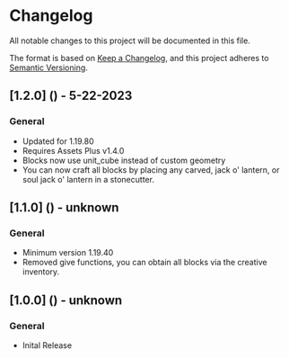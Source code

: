 # Changelog

All notable changes to this project will be documented in this file.

The format is based on [Keep a Changelog](https://keepachangelog.com/en/1.0.0/), and this project adheres to [Semantic Versioning](https://semver.org/spec/v2.0.0.html).

## [1.2.0] () - 5-22-2023

### General

- Updated for 1.19.80
- Requires Assets Plus v1.4.0
- Blocks now use unit_cube instead of custom geometry
- You can now craft all blocks by placing any carved, jack o' lantern, or soul jack o' lantern in a stonecutter.

## [1.1.0] () - unknown

### General

- Minimum version 1.19.40
- Removed give functions, you can obtain all blocks via the creative inventory.

## [1.0.0] () - unknown

### General

- Inital Release
